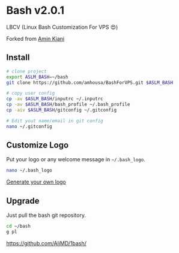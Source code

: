 # Bash v2.0.1

LBCV (Linux Bash Customization For VPS 😍)

Forked from [Amin Kiani](https://github.com/AminKiani/Bash)

## Install

```bash
# clone project
export ASLM_BASH=~/bash
git clone https://github.com/amhousa/BashForVPS.git $ASLM_BASH

# copy user config
cp -av $ASLM_BASH/inputrc ~/.inputrc
cp -av $ASLM_BASH/bash_profile ~/.bash_profile
cp -aiv $ASLM_BASH/gitconfig ~/.gitconfig

# Edit yout name/email in git config
nano ~/.gitconfig
```

## Customize Logo

Put your logo or any welcome message in `~/.bash_logo`.

```bash
nano ~/.bash_logo
```

[Generate your own logo](http://patorjk.com/software/taag)

## Upgrade

Just pull the bash git repository.

```bash
cd ~/bash
g pl
```

https://github.com/AliMD/1bash/
